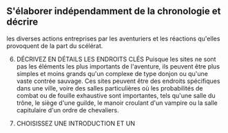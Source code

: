 ## S'élaborer indépendamment de la chronologie et décrire

les diverses actions entreprises par les aventuriers et les
réactions qu'elles provoquent de la part du scélérat.

6. DÉCRIVEZ EN DÉTAILS LES ENDROITS CLÉS
Puisque les sites ne sont pas les éléments les plus importants
de l'aventure, ils peuvent être plus simples et moins grands
qu'un complexe de type donjon ou qu'une vaste contrée
sauvage. Ces sites peuvent être des endroits spécifiques dans
une ville, voire des salles particulières où les probabilités de
combat ou de fouille exhaustive sont importantes, tels qu'une
salle du trône, le siège d'une guilde, le manoir croulant d'un
vampire ou la salle capitulaire d'un ordre de chevaliers.

7. CHOISISSEZ UNE INTRODUCTION ET UN